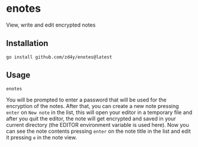 # enotes

View, write and edit encrypted notes

## Installation

```
go install github.com/zd4y/enotes@latest
```

## Usage

```
enotes
```

You will be prompted to enter a password that will be used for the encryption of the notes. After
that, you can create a new note pressing `enter` on `New note` in the list, this will open your
editor in a temporary file and after you quit the editor, the note will get encrypted and saved in
your current directory (the EDITOR environment variable is used here). Now you can see the note
contents pressing `enter` on the note title in the list and edit it pressing `e` in the note view.

